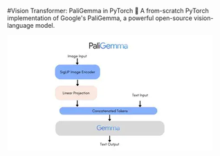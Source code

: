 #Vision Transformer: PaliGemma in PyTorch 🚀
A from-scratch PyTorch implementation of Google's PaliGemma, a powerful open-source vision-language model.

![PaliGemma Model Architecture](assets/architecture.webp)

